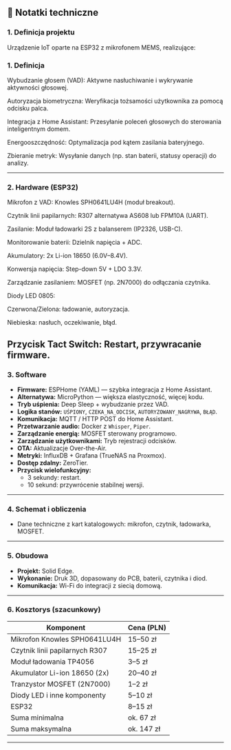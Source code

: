 ## 📝 Notatki techniczne

### 1. Definicja projektu

Urządzenie IoT oparte na ESP32 z mikrofonem MEMS, realizujące:

### 1. Definicja

Wybudzanie głosem (VAD): Aktywne nasłuchiwanie i wykrywanie aktywności głosowej.

Autoryzacja biometryczna: Weryfikacja tożsamości użytkownika za pomocą odcisku palca.

Integracja z Home Assistant: Przesyłanie poleceń głosowych do sterowania inteligentnym domem.

Energooszczędność: Optymalizacja pod kątem zasilania bateryjnego.

Zbieranie metryk: Wysyłanie danych (np. stan baterii, statusy operacji) do analizy.

---

### 2. Hardware (ESP32)

Mikrofon z VAD: Knowles SPH0641LU4H (moduł breakout).

Czytnik linii papilarnych: R307 alternatywa AS608 lub FPM10A (UART).

Zasilanie: Moduł ładowarki 2S z balanserem (IP2326, USB-C).

Monitorowanie baterii: Dzielnik napięcia + ADC.

Akumulatory: 2x Li-ion 18650 (6.0V–8.4V).

Konwersja napięcia: Step-down 5V + LDO 3.3V.

Zarządzanie zasilaniem: MOSFET (np. 2N7000) do odłączania czytnika.

Diody LED 0805:

Czerwona/Zielona: ładowanie, autoryzacja.

Niebieska: nasłuch, oczekiwanie, błąd.


Przycisk Tact Switch: Restart, przywracanie firmware.
---

### 3. Software

- **Firmware:** ESPHome (YAML) — szybka integracja z Home Assistant.
- **Alternatywa:** MicroPython — większa elastyczność, więcej kodu.
- **Tryb uśpienia:** Deep Sleep + wybudzanie przez VAD.
- **Logika stanów:** `UŚPIONY`, `CZEKA_NA_ODCISK`, `AUTORYZOWANY_NAGRYWA`, `BŁĄD`.
- **Komunikacja:** MQTT / HTTP POST do Home Assistant.
- **Przetwarzanie audio:** Docker z `Whisper`, `Piper`.
- **Zarządzanie energią:** MOSFET sterowany programowo.
- **Zarządzanie użytkownikami:** Tryb rejestracji odcisków.
- **OTA:** Aktualizacje Over-the-Air.
- **Metryki:** InfluxDB + Grafana (TrueNAS na Proxmox).
- **Dostęp zdalny:** ZeroTier.
- **Przycisk wielofunkcyjny:**
  - 3 sekundy: restart.
  - 10 sekund: przywrócenie stabilnej wersji.

---

### 4. Schemat i obliczenia

- Dane techniczne z kart katalogowych: mikrofon, czytnik, ładowarka, MOSFET.

---

### 5. Obudowa

- **Projekt:** Solid Edge.
- **Wykonanie:** Druk 3D, dopasowany do PCB, baterii, czytnika i diod.
- **Komunikacja:** Wi-Fi do integracji z siecią domową.

---

### 6. Kosztorys (szacunkowy)

Komponent | Cena (PLN) |
---|---|
Mikrofon Knowles SPH0641LU4H | 15–50 zł |
Czytnik linii papilarnych R307 | 15–25 zł |
Moduł ładowania TP4056 | 3–5 zł |
Akumulator Li-ion 18650 (2x) | 20–40 zł |
Tranzystor MOSFET (2N7000) | 1–2 zł |
Diody LED i inne komponenty | 5–10 zł |
ESP32 | 8–15 zł |
Suma minimalna | ok. 67 zł |
Suma maksymalna | ok. 147 zł |
---


